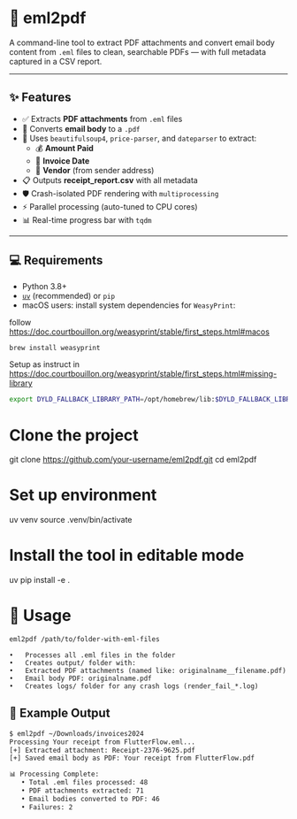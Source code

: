 # 📧 eml2pdf

A command-line tool to extract PDF attachments and convert email body content from `.eml` files to clean, searchable PDFs — with full metadata captured in a CSV report.

---

## ✨ Features

- ✅ Extracts **PDF attachments** from `.eml` files
- 📝 Converts **email body** to a `.pdf`
- 🧠 Uses `beautifulsoup4`, `price-parser`, and `dateparser` to extract:
  - 💰 **Amount Paid**
  - 🧾 **Invoice Date**
  - 🏢 **Vendor** (from sender address)
- 📋 Outputs **receipt_report.csv** with all metadata
- 🛡️ Crash-isolated PDF rendering with `multiprocessing`
- ⚡ Parallel processing (auto-tuned to CPU cores)
- 📊 Real-time progress bar with `tqdm`

---

## 💻 Requirements

- Python 3.8+
- [`uv`](https://github.com/astral-sh/uv) (recommended) or `pip`
- macOS users: install system dependencies for `WeasyPrint`:

follow https://doc.courtbouillon.org/weasyprint/stable/first_steps.html#macos

```bash
brew install weasyprint
```

Setup as instruct in https://doc.courtbouillon.org/weasyprint/stable/first_steps.html#missing-library

```bash
export DYLD_FALLBACK_LIBRARY_PATH=/opt/homebrew/lib:$DYLD_FALLBACK_LIBRARY_PATH
```

# Clone the project
git clone https://github.com/your-username/eml2pdf.git
cd eml2pdf

# Set up environment
uv venv
source .venv/bin/activate

# Install the tool in editable mode
uv pip install -e .

# 🚀 Usage

```bash
eml2pdf /path/to/folder-with-eml-files
```

	•	Processes all .eml files in the folder
	•	Creates output/ folder with:
	•	Extracted PDF attachments (named like: originalname__filename.pdf)
	•	Email body PDF: originalname.pdf
	•	Creates logs/ folder for any crash logs (render_fail_*.log)

## 📂 Example Output

```bash
$ eml2pdf ~/Downloads/invoices2024
Processing Your receipt from FlutterFlow.eml...
[+] Extracted attachment: Receipt-2376-9625.pdf
[+] Saved email body as PDF: Your receipt from FlutterFlow.pdf

📊 Processing Complete:
   • Total .eml files processed: 48
   • PDF attachments extracted: 71
   • Email bodies converted to PDF: 46
   • Failures: 2
```

